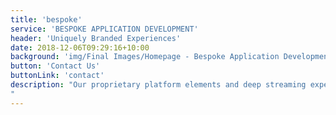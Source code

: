 ```yaml
---
title: 'bespoke'
service: 'BESPOKE APPLICATION DEVELOPMENT'
header: 'Uniquely Branded Experiences'
date: 2018-12-06T09:29:16+10:00
background: 'img/Final Images/Homepage - Bespoke Application Development -  compressed.jpg'
button: 'Contact Us'
buttonLink: 'contact'
description: "Our proprietary platform elements and deep streaming expertise empowers our customers to differentiate their brand through the delivery of a truly unique experience over desktop, mobile, and OTT set-top devices.
"
---
```

